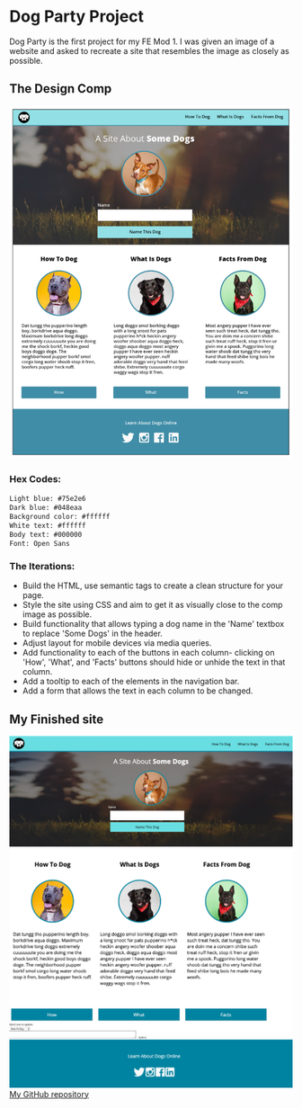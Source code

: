 # Dog Party Project

Dog Party is the first project for my FE Mod 1. I was given an
image of a website and asked to recreate a site that resembles
the image as closely as possible.

## The Design Comp
![the comp](dog_party_comp.jpg)

### Hex Codes:
    Light blue: #75e2e6
    Dark blue: #048eaa
    Background color: #ffffff
    White text: #ffffff
    Body text: #000000
    Font: Open Sans

### The Iterations:
* Build the HTML, use semantic tags to create a clean structure for your page.
* Style the site using CSS and aim to get it as visually close to the comp image as possible.
* Build functionality that allows typing a dog name in the 'Name' textbox to replace 'Some Dogs' in the header.
* Adjust layout for mobile devices via media queries.
* Add functionality to each of the buttons in each column- clicking on 'How', 'What', and 'Facts' buttons should hide or unhide the text in that column.
* Add a tooltip to each of the elements in the navigation bar.
* Add a form that allows the text in each column to be changed.

## My Finished site
![my site](header_and_main.png)
![my site pt 2](section_columns_and_footer.png)
[My GitHub repository](https://github.com/MandyAlford/dog-party)
